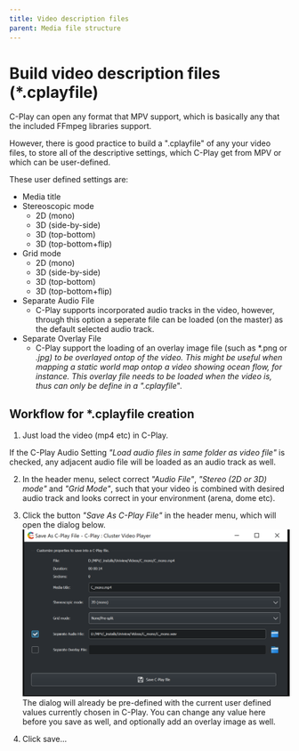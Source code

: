 ```yaml
---
title: Video description files
parent: Media file structure
---
```


# Build video description files (*.cplayfile)

 C-Play can open any format that MPV support, which is basically any that the included FFmpeg libraries support.

 However, there is good practice to build a ".cplayfile" of any your video files, to store all of the descriptive settings, which C-Play get from MPV or which can be user-defined.
 
 These user defined settings are:

 * Media title
 * Stereoscopic mode
     * 2D (mono)
     * 3D (side-by-side)
     * 3D (top-bottom)
     * 3D (top-bottom+flip)
* Grid mode
     * 2D (mono)
     * 3D (side-by-side)
     * 3D (top-bottom)
     * 3D (top-bottom+flip)
* Separate Audio File
     * C-Play supports incorporated audio tracks in the video, however, through this option a seperate file can be loaded (on the master) as the default selected audio track.
* Separate Overlay File
     * C-Play support the loading of an overlay image file (such as *.png or *.jpg) to be overlayed ontop of the video. This might be useful when mapping a static world map ontop a video showing ocean flow, for instance. This overlay file needs to be loaded when the video is, thus can only be define in a *"*.cplayfile*".

## Workflow for *.cplayfile creation

1. Just load the video (mp4 etc) in C-Play. 


If the C-Play Audio Setting *"Load audio files in same folder as video file"* is checked, any adjacent audio file will be loaded as an audio track as well.

2. In the header menu, select correct *"Audio File"*, *"Stereo (2D or 3D) mode"* and *"Grid Mode"*, such that your video is combined with desired audio track and looks correct in your environment (arena, dome etc).

3. Click the button *"Save As C-Play File"* in the header menu, which will open the dialog below.
 ![Save As CPlayfile](/docs/assets/ui/saveAsCplayfile.png)
 The dialog will already be pre-defined with the current user defined values currently chosen in C-Play. You can change any value here before you save as well, and optionally add an overlay image as well.

 4. Click save...